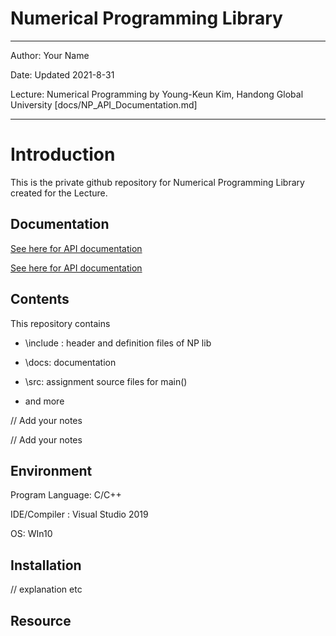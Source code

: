 # Numerical Programming Library

---

Author:  Your Name

Date:  Updated 2021-8-31

Lecture: Numerical Programming by Young-Keun Kim, Handong Global University [docs/NP_API_Documentation.md]



---

# Introduction

This is the private github repository for Numerical Programming Library created for the Lecture.



## Documentation

[See here for API documentation ](./docs/NP_API_Documentation.md.md)


[See here for API documentation ](https://github.com/ykkimhgu/NumericalProg-student/blob/main/docs/NP_API_Documentation.md#example-api-documentation)


## Contents

This repository contains

* \include : header and definition files of NP lib

* \docs: documentation 

* \src: assignment source files for main()

* and more

  

// Add your notes 

// Add your notes 



## Environment

Program Language: C/C++

IDE/Compiler : Visual Studio 2019

OS: WIn10



## Installation

// explanation etc



## Resource

